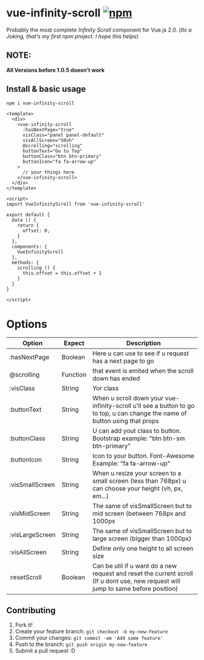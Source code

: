 # vue-infinity-scroll [![npm](https://img.shields.io/npm/v/vue-multiselect.svg)](https://www.npmjs.com/package/vue-infinity-scroll)
Probably the most complete *Infinity Scroll* component for Vue.js 2.0. (*Its a Joking, that's my first npm project. I hope this helps*)

## NOTE:
 **All Versions before 1.0.5 doesn't work**

## Install & basic usage

```bash
npm i vue-infinity-scroll
```

```vue
<template>
  <div>
    <vue-infinity-scroll
      :hasNextPage="true"
      visClass="panel panel-default"
      visAllScreen="50vh"
      @scrolling="scrolling"
      buttonText="Go to Top"
      buttonClass="btn btn-primary"
      buttonIcon="fa fa-arrow-up"
    >
      // your things here
    </vue-infinity-scroll>
  </div>
</template>

<script>
import VueInfinityScroll from 'vue-infinity-scroll'

export default {
  data () {
    return {
      offset: 0,
    }
  },
  components: {
    VueInfinityScroll
  },
  methods: {
    scrolling () {
      this.offset = this.offset + 1
    }
  }
}

</script>
```
# Options

| Option | Expect | Description |
| ----- | ----- | ----- |
| :hasNextPage | Boolean | Here u can use to see if u request has a next page to go |
| @scrolling | Function | that event is emited when the scroll down has ended |
| :visClass | String | Yor class |
|:buttonText | String | When u scroll down your vue-infinity-scroll u'll see a button to go to top, u can change the name of button using that props |
| :buttonClass | String | U can add yout class to button. Bootstrap example: "btn btn-sm btn-primary" |
| :buttonIcon | String |  Icon to your button. Font-Awesome Example: "fa fa-arrow-up" |
| :visSmallScreen | String | When u resize your screen to a small screen (less than 768px) u can choose your height (vh, px, em...)|
| :visMidScreen | String | The same of visSmallScreen but to mid screen (between 768px and 1000px |
| :visLargeScreen | String | The same of visSmallScreen but to large screen (bigger than 1000px) |
| :visAllScreen | String | Define only one height to all screen size |
| :resetScroll | Boolean | Can be util if u want do a new request and reset the current scroll (If u dont use, new request will jump to same before position) |


## Contributing

1. Fork it!
2. Create your feature branch: `git checkout -b my-new-feature`
3. Commit your changes: `git commit -am 'Add some feature'`
4. Push to the branch: `git push origin my-new-feature`
5. Submit a pull request :D
